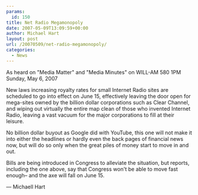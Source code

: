 ```yaml
---
params:
  id: 150
title: Net Radio Megamonopoly
date: 2007-05-09T13:09:59+00:00
author: Michael Hart
layout: post
url: /20070509/net-radio-megamonopoly/
categories:
  - News
---
```

As heard on "Media Matter" and "Media Minutes" on WILL-AM 580 1PM Sunday, May 6, 2007

New laws increasing royalty rates for small Internet Radio sites are scheduled to go into effect on June 15, effectively leaving the door open for mega-sites owned by the billion dollar corporations such as Clear Channel, and wiping out virtually the entire map clean of those who invented Internet Radio, leaving a vast vacuum for the major corporations to fill at their leisure.

No billion dollar buyout as Google did with YouTube, this one will not make it into either the headlines or hardly even the back pages of financial news now, but will do so only when the great piles of money start to move in and out.

Bills are being introduced in Congress to alleviate the situation, but reports, including the one above, say that Congress won't be able to move fast enough– and the axe will fall on June 15.

— Michaell Hart
